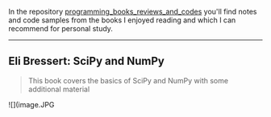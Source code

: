 In the repository [programming_books_reviews_and_codes](https://github.com/olegzinkevich/programming_books_reviews_and_codes)  you'll find notes and code samples from the books I enjoyed reading and which I can recommend for personal study.

---

## Eli Bressert: SciPy and NumPy

> This book covers the basics of SciPy and NumPy with some additional material

![](image.JPG
